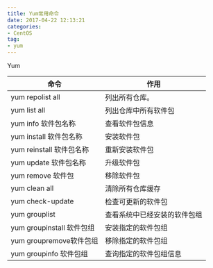 ```yaml
---
title: Yum常用命令
date: 2017-04-22 12:13:21
categories:
- CentOS
tag:
- yum
---
```


<!--more-->

Yum

| 命令                    | 作用             |
| --------------------- | -------------- |
| yum repolist all      | 列出所有仓库。        |
| yum list all          | 列出仓库中所有软件包     |
| yum info 软件包名称        | 查看软件包信息        |
| yum install 软件包名称     | 安装软件包          |
| yum reinstall 软件包名称   | 重新安装软件包        |
| yum update 软件包名称      | 升级软件包          |
| yum remove 软件包        | 移除软件包          |
| yum clean all         | 清除所有仓库缓存       |
| yum check-update      | 检查可更新的软件包      |
| yum grouplist         | 查看系统中已经安装的软件包组 |
| yum groupinstall 软件包组 | 安装指定的软件包组      |
| yum groupremove软件包组   | 移除指定的软件包组      |
| yum groupinfo 软件包组    | 查询指定的软件包组信息    |

